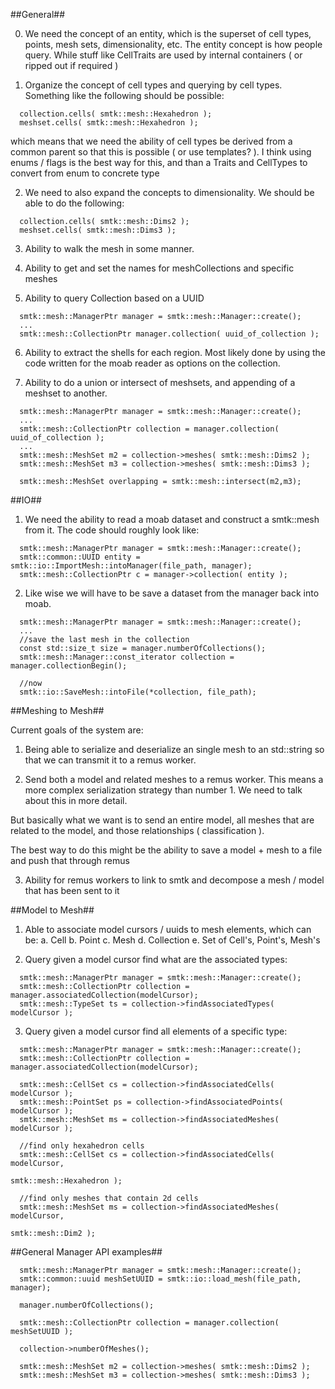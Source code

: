 
##General##

0. We need the concept of an entity, which is the superset of
   cell types, points, mesh sets, dimensionality, etc. The entity concept
   is how people query. While stuff like CellTraits are used by internal
   containers ( or ripped out if required )

1. Organize the concept of cell types and querying by cell types. Something
  like the following should be possible:
```
  collection.cells( smtk::mesh::Hexahedron );
  meshset.cells( smtk::mesh::Hexahedron );
```
which means that we need the ability of cell types be derived from a common
parent so that this is possible ( or use templates? ). I think using enums /
flags is the best way for this, and than a Traits and CellTypes to convert
from enum to concrete type

2. We need to also expand the concepts to dimensionality. We should
be able to do the following:
```
  collection.cells( smtk::mesh::Dims2 );
  meshset.cells( smtk::mesh::Dims3 );
```

3. Ability to walk the mesh in some manner.


4. Ability to get and set the names for meshCollections and specific meshes


5. Ability to query Collection based on a UUID

```
  smtk::mesh::ManagerPtr manager = smtk::mesh::Manager::create();
  ...
  smtk::mesh::CollectionPtr manager.collection( uuid_of_collection );

```

6. Ability to extract the shells for each region.
   Most likely done by using the code written for the moab reader as options
   on the collection.

7. Ability to do a union or intersect of meshsets, and appending of a meshset
   to another.
```
  smtk::mesh::ManagerPtr manager = smtk::mesh::Manager::create();
  ...
  smtk::mesh::CollectionPtr collection = manager.collection( uuid_of_collection );
  ...
  smtk::mesh::MeshSet m2 = collection->meshes( smtk::mesh::Dims2 );
  smtk::mesh::MeshSet m3 = collection->meshes( smtk::mesh::Dims3 );

  smtk::mesh::MeshSet overlapping = smtk::mesh::intersect(m2,m3);
```


##IO##

1. We need the ability to read a moab dataset and construct a smtk::mesh
from it. The code should roughly look like:

```
  smtk::mesh::ManagerPtr manager = smtk::mesh::Manager::create();
  smtk::common::UUID entity = smtk::io::ImportMesh::intoManager(file_path, manager);
  smtk::mesh::CollectionPtr c = manager->collection( entity );

```

2. Like wise we will have to be save a dataset from the manager back
into moab.

```
  smtk::mesh::ManagerPtr manager = smtk::mesh::Manager::create();
  ...
  //save the last mesh in the collection
  const std::size_t size = manager.numberOfCollections();
  smtk::mesh::Manager::const_iterator collection = manager.collectionBegin();

  //now
  smtk::io::SaveMesh::intoFile(*collection, file_path);

```


##Meshing to Mesh##

Current goals of the system are:

1. Being able to serialize and deserialize an single mesh to an std::string
  so that we can transmit it to a remus worker.

2. Send both a model and related meshes to a remus worker. This means
  a more complex serialization strategy than number 1. We need to talk about
  this in more detail.

  But basically what we want is to send an entire model, all meshes that
  are related to the model, and those relationships ( classification ).

  The best way to do this might be the ability to save a model + mesh to a
  file and push that through remus

3. Ability for remus workers to link to smtk and decompose a mesh / model
   that has been sent to it

##Model to Mesh##

1. Able to associate model cursors / uuids to mesh elements, which can be:
  a. Cell
  b. Point
  c. Mesh
  d. Collection
  e. Set of Cell's, Point's, Mesh's


2. Query given a model cursor find what are the associated types:

```
  smtk::mesh::ManagerPtr manager = smtk::mesh::Manager::create();
  smtk::mesh::CollectionPtr collection = manager.associatedCollection(modelCursor);
  smtk::mesh::TypeSet ts = collection->findAssociatedTypes( modelCursor );
```

3. Query given a model cursor find all elements of a specific type:

```
  smtk::mesh::ManagerPtr manager = smtk::mesh::Manager::create();
  smtk::mesh::CollectionPtr collection = manager.associatedCollection(modelCursor);

  smtk::mesh::CellSet cs = collection->findAssociatedCells( modelCursor );
  smtk::mesh::PointSet ps = collection->findAssociatedPoints( modelCursor );
  smtk::mesh::MeshSet ms = collection->findAssociatedMeshes( modelCursor );

  //find only hexahedron cells
  smtk::mesh::CellSet cs = collection->findAssociatedCells( modelCursor,
                                                           smtk::mesh::Hexahedron );

  //find only meshes that contain 2d cells
  smtk::mesh::MeshSet ms = collection->findAssociatedMeshes( modelCursor,
                                                            smtk::mesh::Dim2 );
```

##General Manager API examples##

```
  smtk::mesh::ManagerPtr manager = smtk::mesh::Manager::create();
  smtk::common::uuid meshSetUUID = smtk::io::load_mesh(file_path, manager);

  manager.numberOfCollections();

  smtk::mesh::CollectionPtr collection = manager.collection( meshSetUUID );

  collection->numberOfMeshes();

  smtk::mesh::MeshSet m2 = collection->meshes( smtk::mesh::Dims2 );
  smtk::mesh::MeshSet m3 = collection->meshes( smtk::mesh::Dims3 );
```
